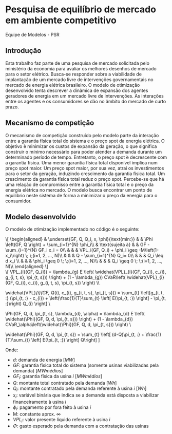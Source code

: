 # Pesquisa de equilíbrio de mercado em ambiente competitivo

Equipe de Modelos - PSR

## Introdução

Esta trabalho faz parte de uma pesquisa de mercado solicitada pelo ministério da economia para avaliar os melhores desenhos de mercado para o setor elétrico. Busca-se responder sobre a viabilidade de implantação de um mercado livre de intervenções governamentais no mercado de energia elétrica brasileiro. O modelo de otimização desenvolvido tenta descrever a dinâmica de expansão dos agentes geradores de energia em um mercado livre de intervenções. As interações entre os agentes e os consumidores se dão no âmbito do mercado de curto prazo.

## Mecanismo de competição

O mecanismo de competição construído pelo modelo parte da interação entre a garantia física total do sistema e o preço spot da energia elétrica. O objetivo ́e minimizar os custos de expansão da  geração, o  que  significa  construir  o  mínimo  necessário  para  poder  atender  a  demanda  durante um determinado período de tempo. Entretanto, o preço spot ́e decrescente com a garantia física. Uma menor garantia física total disponível implica num preço spot maior.   Um preço spot maior, por sua vez, atrai os investimentos para o setor da geração, induzindo crescimento da garantia física total. Um crescimento da garantia física total reduz o preço spot.  Percebe-se que há uma relação de compromisso entre a garantia física total e o preço da energia elétrica no mercado.  O modelo busca encontrar um ponto de equilíbrio neste sistema de forma a minimizar o preço da energia para o consumidor.

## Modelo desenvolvido

O modelo de otimização implementado no código é o seguinte:

<script src="https://polyfill.io/v3/polyfill.min.js?features=es6"></script>
<script id="MathJax-script" async src="https://cdn.jsdelivr.net/npm/mathjax@3/es5/tex-mml-chtml.js"></script>

<div>
\[
\begin{aligned}
    & \underset{GF, Q, Q_i, x, \phi}{\text{min:}}
    & & \Phi \left(GF, Q \right) + \sum_{i=1}^{N} \phi_i\\
    & \text{sujeita à} & & GF - \sum_{i=1}^{N} GF_i x_i = 0\\
    & & &  VPL_i(GF, Q_i) + \phi_i \geq -M\left(1-x_i\right) \; \;(i=1, 2, ..., N)\\
    & & & Q - \sum_{i=1}^{N} Q_i= 0\\
    & & & Q_i \leq d x_i \\
    & & & \phi_i \geq 0 \; \;(i=1, 2, ..., N)\\
    & & & Q_i \geq 0 \; \;(i=1, 2, ..., N)\\
\end{aligned}
\]
</div>

<div>
\[
VPL_{i}(GF, Q_{i}) = \lambda_{g} E \left( \widehat{VPL}_{i}(GF, Q_{i}, c_{i}, g_{i, t, s}, \pi_{t, s})) \right) +
 (1 - \lambda_{g}) CVaR\left( \widehat{VPL}_{i}(GF, Q_{i}, c_{i}, g_{i, t, s}, \pi_{t, s}) \right)
\\

\widehat{VPL}_{i}(GF, Q_{i}, c_{i}, g_{i, t, s}, \pi_{t, s})) = \sum_{t} \left[g_{i, t, :} (\pi_{t, :} - c_{i}) + \left(\frac{1}{T}\sum_{t} \left[ E(\pi_{t, :}) \right] - \pi_{t, :}\right) Q_{i} \right]
\\

\Phi(GF, Q, d, \pi_{t, s}, \lambda_{d}, \alpha) = \lambda_{d} E \left( \widehat{\Phi}(GF, Q, d, \pi_{t, s})) \right) +
 (1 - \lambda_{d}) CVaR_\alpha\left(\widehat{\Phi}(GF, Q, d, \pi_{t, s})) \right)
\\

\widehat{\Phi}(GF, Q, d, \pi_{t, s}) = \sum_{t} \left[ (d-Q)\pi_{t, :} +  \frac{1}{T}\sum_{t} \left[ E(\pi_{t, :}) \right] Q\right]
\]
</div>

Onde:
* $d$: demanda de energia $[MW]$
* $GF$: garantia física total do sistema (somente usinas viabilizadas pela demanda) $[MWmédios]$
* $GF_i$: garantia física da usina $i$ $[MWmédios]$
* $Q$: montante total contratado pela demanda $[Wh]$
* $Q_i$: montante contratado pela demanda referente à usina $i$ $[Wh]$
* $x_i$: variável binária que indica se a demanda está disposta a viabilizar financeiramente à usina $i$
* $\phi_i$: pagamento por fora feito à usina $i$
* M: constante aprox. $\infty$
* $VPL_i$: valor presente líquido referente à usina $i$
* $\Phi$: gasto esperado pela demanda com a contratação das usinas 